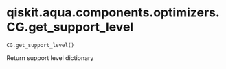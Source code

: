 # qiskit.aqua.components.optimizers.CG.get\_support\_level

`CG.get_support_level()`

Return support level dictionary
